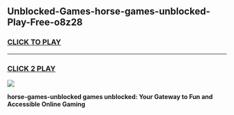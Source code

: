 
## Unblocked-Games-horse-games-unblocked-Play-Free-o8z28
<h3>
<a href="https://premium76.site?title=horse-games-unblocked&ref=09A">CLICK TO PLAY</a></h3>
<hr>

<h3>
<a href="https://premium76.site?title=horse-games-unblocked&ref=09A">CLICK 2 PLAY</a>
  
</h3>

<a href="https://premium76.site?title=horse-games-unblocked&ref=09A"><img src="https://clearcache.store/games.png"></a>


**horse-games-unblocked games unblocked: Your Gateway to Fun and Accessible Online Gaming**
